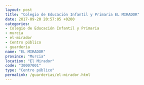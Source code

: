```yaml
---
layout: post
title: "Colegio de Educación Infantil y Primaria EL MIRADOR"
date: 2017-09-20 20:57:05 +0200
categories:
- Colegio de Educación Infantil y Primaria
- murcia
- el-mirador
- Centro público
- guarderia
name: "EL MIRADOR"
province: "Murcia"
location: "El Mirador"
code: "30007001"
type: "Centro público"
permalink: /guarderias/el-mirador.html
---
```


